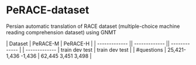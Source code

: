# PeRACE-dataset
Persian automatic translation of RACE dataset (multiple-choice machine reading comprehension dataset) using GNMT


|     Dataset   |       PeRACE-M        |       PeRACE-H       |
| ------------- || ------------- || ------------- |
| ------------- |  train   dev   test   |   train   dev  test  |
| #questions    | 25,421- 1,436 -1,436  |  62,445 3,451 3,498  |

